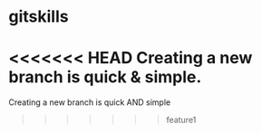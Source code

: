 # gitskills
<<<<<<< HEAD
Creating a new branch is quick & simple.
=======
Creating a new branch is quick AND simple
>>>>>>> feature1
